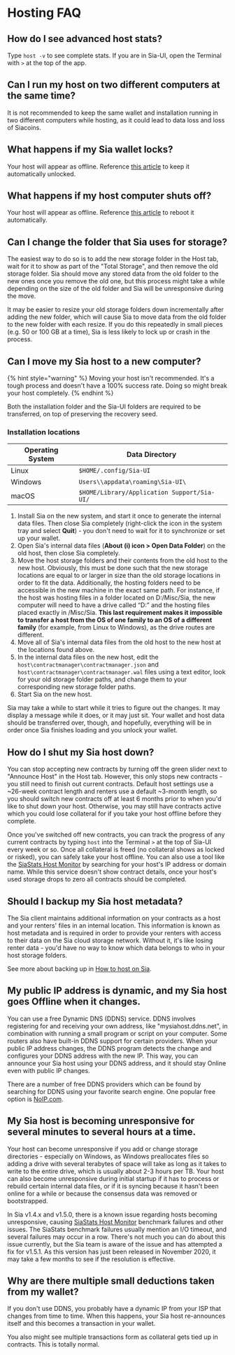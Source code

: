 # Hosting FAQ

## How do I see advanced host stats?

Type `host -v` to see complete stats. If you are in Sia-UI, open the Terminal with `>` at the top of the app.

## Can I run my host on two different computers at the same time?

It is not recommended to keep the same wallet and installation running in two different computers while hosting, as it could lead to data loss and loss of Siacoins.

## What happens if my Sia wallet locks?

Your host will appear as offline. Reference [this article](../your-sia-wallet/for-advanced-users/how-to-automatically-restart-and-unlock-sia.md) to keep it automatically unlocked.

## What happens if my host computer shuts off?

Your host will appear as offline. Reference [this article](../your-sia-wallet/for-advanced-users/how-to-automatically-restart-and-unlock-sia.md) to reboot it automatically.

## Can I change the folder that Sia uses for storage?

The easiest way to do so is to add the new storage folder in the Host tab, wait for it to show as part of the "Total Storage", and then remove the old storage folder. Sia should move any stored data from the old folder to the new ones once you remove the old one, but this process might take a while depending on the size of the old folder and Sia will be unresponsive during the move.

It may be easier to resize your old storage folders down incrementally after adding the new folder, which will cause Sia to move data from the old folder to the new folder with each resize. If you do this repeatedly in small pieces (e.g. 50 or 100 GB at a time), Sia is less likely to lock up or crash in the process.

## Can I move my Sia host to a new computer?

{% hint style="warning" %}
Moving your host isn't recommended. It's a tough process and doesn't have a 100% success rate. Doing so might break your host completely.
{% endhint %}

Both the installation folder and the Sia-UI folders are required to be transferred, on top of preserving the recovery seed.

### Installation locations

| Operating System | Data Directory                              |
| ---------------- | ------------------------------------------- |
| Linux            | `$HOME/.config/Sia-UI`                      |
| Windows          | `Users\\appdata\roaming\Sia-UI\`            |
| macOS            | `$HOME/Library/Application Support/Sia-UI/` |

1. Install Sia on the new system, and start it once to generate the internal data files. Then close Sia completely (right-click the icon in the system tray and select **Quit**) - you don't need to wait for it to synchronize or set up your wallet.
2. Open Sia's internal data files (**About (i) icon > Open Data Folder**) on the old host, then close Sia completely.
3. Move the host storage folders and their contents from the old host to the new host. Obviously, this must be done such that the new storage locations are equal to or larger in size than the old storage locations in order to fit the data. Additionally, the hosting folders need to be accessible in the new machine in the exact same path. For instance, if the host was hosting files in a folder located on D:/Misc/Sia, the new computer will need to have a drive called “D:” and the hosting files placed exactly in /Misc/Sia. **This last requirement makes it impossible to transfer a host from the OS of one family to an OS of a different family** (for example, from Linux to Windows), as the drive routes are different.
4. Move all of Sia's internal data files from the old host to the new host at the locations found above.
5. In the internal data files on the new host, edit the `host\contractmanager\contractmanager.json` and `host\contractmanager\contractmanager.wal` files using a text editor, look for your old storage folder paths, and change them to your corresponding new storage folder paths.
6. Start Sia on the new host.

Sia may take a while to start while it tries to figure out the changes. It may display a message while it does, or it may just sit. Your wallet and host data should be transferred over, though, and hopefully, everything will be in order once Sia finishes loading and you unlock your wallet.

## How do I shut my Sia host down?

You can stop accepting new contracts by turning off the green slider next to "Announce Host" in the Host tab. However, this only stops new contracts - you still need to finish out current contracts. Default host settings use a \~26-week contract length and renters use a default \~3-month length, so you should switch new contracts off at least 6 months prior to when you'd like to shut down your host. Otherwise, you may still have contracts active which you could lose collateral for if you take your host offline before they complete.

Once you've switched off new contracts, you can track the progress of any current contracts by typing `host` into the Terminal `>` at the top of Sia-UI every week or so. Once all collateral is freed (no collateral shows as locked or risked), you can safely take your host offline. You can also use a tool like the [SiaStats Host Monitor](https://siastats.info/hosts) by searching for your host's IP address or domain name. While this service doesn't show contract details, once your host's used storage drops to zero all contracts should be completed.

## Should I backup my Sia host metadata?

The Sia client maintains additional information on your contracts as a host and your renters' files in an internal location. This information is known as host metadata and is required in order to provide your renters with access to their data on the Sia cloud storage network. Without it, it's like losing renter data - you'd have no way to know which data belongs to who in your host storage folders.

See more about backing up in [How to host on Sia](broken-reference).

## **My public IP address is dynamic, and my Sia host goes Offline when it changes.**

You can use a free Dynamic DNS (DDNS) service. DDNS involves registering for and receiving your own address, like "mysiahost.ddns.net", in combination with running a small program or script on your computer. Some routers also have built-in DDNS support for certain providers. When your public IP address changes, the DDNS program detects the change and configures your DDNS address with the new IP. This way, you can announce your Sia host using your DDNS address, and it should stay Online even with public IP changes.

There are a number of free DDNS providers which can be found by searching for DDNS using your favorite search engine. One popular free option is [NoIP.com](https://www.noip.com).

## My Sia host is becoming unresponsive for several minutes to several hours at a time.

Your host can become unresponsive if you add or change storage directories - especially on Windows, as Windows preallocates files so adding a drive with several terabytes of space will take as long as it takes to write to the entire drive, which is usually about 2-3 hours per TB. Your host can also become unresponsive during initial startup if it has to process or rebuild certain internal data files, or if it is syncing because it hasn't been online for a while or because the consensus data was removed or bootstrapped.

In Sia v1.4.x and v1.5.0, there is a known issue regarding hosts becoming unresponsive, causing [SiaStats Host Monitor](https://siastats.info/hosts) benchmark failures and other issues. The SiaStats benchmark failures usually mention an I/O timeout, and several failures may occur in a row. There's not much you can do about this issue currently, but the Sia team is aware of the issue and has attempted a fix for v1.5.1. As this version has just been released in November 2020, it may take a few months to see if the resolution is effective.

## Why are there multiple small deductions taken from my wallet?

If you don't use DDNS, you probably have a dynamic IP from your ISP that changes from time to time. When this happens, your Sia host re-announces itself and this becomes a transaction in your wallet.

You also might see multiple transactions form as collateral gets tied up in contracts. This is totally normal.
